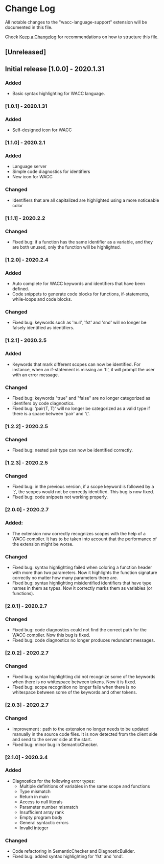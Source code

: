 # Change Log

All notable changes to the "wacc-language-support" extension will be documented in this file.

Check [Keep a Changelog](http://keepachangelog.com/) for recommendations on how to structure this file.

## [Unreleased]

## Initial release [1.0.0] - 2020.1.31
### Added
- Basic syntax highlighting for WACC language.

### [1.0.1] - 2020.1.31
### Added
- Self-designed icon for WACC

### [1.1.0] - 2020.2.1
### Added
- Language server
- Simple code diagnostics for identifiers
- New icon for WACC
### Changed
- Identifiers that are all capitalized are highlighted using a more noticeable color

### [1.1.1] - 2020.2.2
### Changed
- Fixed bug: if a function has the same identifier as a variable, and they are both
unused, only the function will be highlighted.

### [1.2.0] - 2020.2.4
### Added
- Auto complete for WACC keywords and identifiers that have been defined.
- Code snippets to generate code blocks for functions, if-statements, while-loops
and code blocks.
### Changed
- Fixed bug: keywords such as 'null', 'fst' and 'snd' will no longer be falsely
identified as identifiers.

### [1.2.1] - 2020.2.5
### Added
- Keywords that mark different scopes can now be identified. For instance,
when an if-statement is missing an 'fi', it will prompt the user with an error message.
### Changed
- Fixed bug: keywords "true" and "false" are no longer categorized as identifers
by code diagnostics.
- Fixed bug: 'pair(T, T)' will no longer be categorized as a valid type if there
is a space between 'pair' and '('.

### [1.2.2] - 2020.2.5
### Changed
- Fixed bug: nested pair type can now be identified correctly.

### [1.2.3] - 2020.2.5
### Changed
- Fixed bug: in the previous version, if a scope keyword is followed by a ';',
the scopes would not be correctly identified. This bug is now fixed.
- Fixed bug: code snippets not working properly.

### [2.0.0] - 2020.2.7
### Added:
- The extension now correctly recognizes scopes with the help of a WACC compiler.
It has to be taken into account that the performance of the extension might be worse.
### Changed
- Fixed bug: syntax highlighting failed when coloring a function header with more
than two parameters. Now it highlights the function signature correctly no matter
how many parameters there are.
- Fixed bug: syntax highlighting misidentified identifiers that have type names
in them as types. Now it correctly marks them as variables (or functions).

### [2.0.1] - 2020.2.7
### Changed
- Fixed bug: code diagnostics could not find the correct path for the WACC compiler.
Now this bug is fixed.
- Fixed bug: code diagnostics no longer produces redundant messages.

### [2.0.2] - 2020.2.7
### Changed
- Fixed bug: syntax highlighting did not recognize some of the keywords when
there is no whitespace between tokens. Now it is fixed.
- Fixed bug: scope recognition no longer fails when there is no whitespace
between some of the keywords and other tokens.

### [2.0.3] - 2020.2.7
### Changed
- Improvement : path to the extension no longer needs to be updated manually in the
source code files. It is now detected from the client side and send to the server
side at the start.
- Fixed bug: minor bug in SemanticChecker.

### [2.1.0] - 2020.3.4
### Added
- Diagnostics for the following error types:
	- Multiple definitions of variables in the same scope and functions
	- Type mismatch
	- Return in main
	- Access to null literals
	- Parameter number mismatch
	- Insufficient array rank
	- Empty program body
	- General syntactic errors
	- Invalid integer
### Changed
- Code refactoring in SemanticChecker and DiagnosticBuilder.
- Fixed bug: added syntax highlighting for 'fst' and 'snd'.
